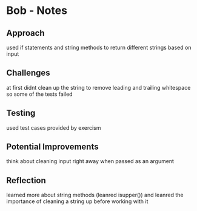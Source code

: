# Bob - Notes

## Approach
used if statements and string methods to return different strings based on input


## Challenges
at first didnt clean up the string to remove leading and trailing whitespace so some of the tests failed

## Testing
used test cases provided by exercism

## Potential Improvements
think about cleaning input right away when passed as an argument

## Reflection
learned more about string methods (leanred isupper()) and leanred the importance of cleaning a string up before working with it
